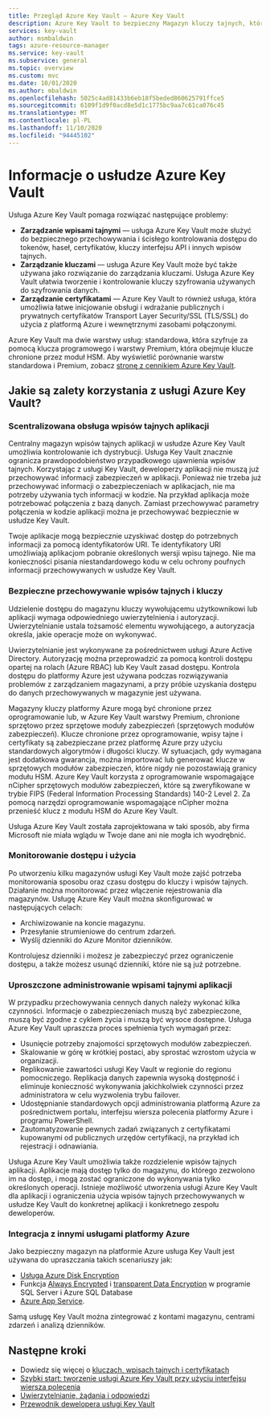 ```yaml
---
title: Przegląd Azure Key Vault — Azure Key Vault
description: Azure Key Vault to bezpieczny Magazyn kluczy tajnych, który zapewnia zarządzanie wpisami tajnymi, kluczami i certyfikatami, które są obsługiwane przez sprzętowe moduły zabezpieczeń.
services: key-vault
author: msmbaldwin
tags: azure-resource-manager
ms.service: key-vault
ms.subservice: general
ms.topic: overview
ms.custom: mvc
ms.date: 10/01/2020
ms.author: mbaldwin
ms.openlocfilehash: 5025c4ad81433b6eb18f5beded860625791ffce5
ms.sourcegitcommit: 6109f1d9f0acd8e5d1c1775bc9aa7c61ca076c45
ms.translationtype: MT
ms.contentlocale: pl-PL
ms.lasthandoff: 11/10/2020
ms.locfileid: "94445102"
---
```

# <a name="about-azure-key-vault"></a>Informacje o usłudze Azure Key Vault

Usługa Azure Key Vault pomaga rozwiązać następujące problemy:

- **Zarządzanie wpisami tajnymi** — usługa Azure Key Vault może służyć do bezpiecznego przechowywania i ścisłego kontrolowania dostępu do tokenów, haseł, certyfikatów, kluczy interfejsu API i innych wpisów tajnych.
- **Zarządzanie kluczami** — usługa Azure Key Vault może być także używana jako rozwiązanie do zarządzania kluczami. Usługa Azure Key Vault ułatwia tworzenie i kontrolowanie kluczy szyfrowania używanych do szyfrowania danych. 
- **Zarządzanie certyfikatami** — Azure Key Vault to również usługa, która umożliwia łatwe inicjowanie obsługi i wdrażanie publicznych i prywatnych certyfikatów Transport Layer Security/SSL (TLS/SSL) do użycia z platformą Azure i wewnętrznymi zasobami połączonymi.

Azure Key Vault ma dwie warstwy usług: standardowa, która szyfruje za pomocą klucza programowego i warstwy Premium, która obejmuje klucze chronione przez moduł HSM. Aby wyświetlić porównanie warstw standardowa i Premium, zobacz [stronę z cennikiem Azure Key Vault](https://azure.microsoft.com/pricing/details/key-vault/).

## <a name="why-use-azure-key-vault"></a>Jakie są zalety korzystania z usługi Azure Key Vault?

### <a name="centralize-application-secrets"></a>Scentralizowana obsługa wpisów tajnych aplikacji

Centralny magazyn wpisów tajnych aplikacji w usłudze Azure Key Vault umożliwia kontrolowanie ich dystrybucji. Usługa Key Vault znacznie ogranicza prawdopodobieństwo przypadkowego ujawnienia wpisów tajnych. Korzystając z usługi Key Vault, deweloperzy aplikacji nie muszą już przechowywać informacji zabezpieczeń w aplikacji. Ponieważ nie trzeba już przechowywać informacji o zabezpieczeniach w aplikacjach, nie ma potrzeby używania tych informacji w kodzie. Na przykład aplikacja może potrzebować połączenia z bazą danych. Zamiast przechowywać parametry połączenia w kodzie aplikacji można je przechowywać bezpiecznie w usłudze Key Vault.

Twoje aplikacje mogą bezpiecznie uzyskiwać dostęp do potrzebnych informacji za pomocą identyfikatorów URI. Te identyfikatory URI umożliwiają aplikacjom pobranie określonych wersji wpisu tajnego. Nie ma konieczności pisania niestandardowego kodu w celu ochrony poufnych informacji przechowywanych w usłudze Key Vault.

### <a name="securely-store-secrets-and-keys"></a>Bezpieczne przechowywanie wpisów tajnych i kluczy

Udzielenie dostępu do magazynu kluczy wywołującemu użytkownikowi lub aplikacji wymaga odpowiedniego uwierzytelnienia i autoryzacji. Uwierzytelnianie ustala tożsamość elementu wywołującego, a autoryzacja określa, jakie operacje może on wykonywać.

Uwierzytelnianie jest wykonywane za pośrednictwem usługi Azure Active Directory. Autoryzację można przeprowadzić za pomocą kontroli dostępu opartej na rolach (Azure RBAC) lub Key Vault zasad dostępu. Kontrola dostępu do platformy Azure jest używana podczas rozwiązywania problemów z zarządzaniem magazynami, a przy próbie uzyskania dostępu do danych przechowywanych w magazynie jest używana.

Magazyny kluczy platformy Azure mogą być chronione przez oprogramowanie lub, w Azure Key Vault warstwy Premium, chronione sprzętowo przez sprzętowe moduły zabezpieczeń (sprzętowych modułów zabezpieczeń). Klucze chronione przez oprogramowanie, wpisy tajne i certyfikaty są zabezpieczane przez platformę Azure przy użyciu standardowych algorytmów i długości kluczy.  W sytuacjach, gdy wymagana jest dodatkowa gwarancja, można importować lub generować klucze w sprzętowych modułów zabezpieczeń, które nigdy nie pozostawiają granicy modułu HSM. Azure Key Vault korzysta z oprogramowanie wspomagające nCipher sprzętowych modułów zabezpieczeń, które są zweryfikowane w trybie FIPS (Federal Information Processing Standards) 140-2 Level 2. Za pomocą narzędzi oprogramowanie wspomagające nCipher można przenieść klucz z modułu HSM do Azure Key Vault.

Usługa Azure Key Vault została zaprojektowana w taki sposób, aby firma Microsoft nie miała wglądu w Twoje dane ani nie mogła ich wyodrębnić.

### <a name="monitor-access-and-use"></a>Monitorowanie dostępu i użycia

Po utworzeniu kilku magazynów usługi Key Vault może zajść potrzeba monitorowania sposobu oraz czasu dostępu do kluczy i wpisów tajnych. Działanie można monitorować przez włączenie rejestrowania dla magazynów. Usługę Azure Key Vault można skonfigurować w następujących celach:

- Archiwizowanie na koncie magazynu.
- Przesyłanie strumieniowe do centrum zdarzeń.
- Wyślij dzienniki do Azure Monitor dzienników.

Kontrolujesz dzienniki i możesz je zabezpieczyć przez ograniczenie dostępu, a także możesz usunąć dzienniki, które nie są już potrzebne.

### <a name="simplified-administration-of-application-secrets"></a>Uproszczone administrowanie wpisami tajnymi aplikacji

W przypadku przechowywania cennych danych należy wykonać kilka czynności. Informacje o zabezpieczeniach muszą być zabezpieczone, muszą być zgodne z cyklem życia i muszą być wysoce dostępne. Usługa Azure Key Vault upraszcza proces spełnienia tych wymagań przez:

- Usunięcie potrzeby znajomości sprzętowych modułów zabezpieczeń.
- Skalowanie w górę w krótkiej postaci, aby sprostać wzrostom użycia w organizacji.
- Replikowanie zawartości usługi Key Vault w regionie do regionu pomocniczego. Replikacja danych zapewnia wysoką dostępność i eliminuje konieczność wykonywania jakichkolwiek czynności przez administratora w celu wyzwolenia trybu failover.
- Udostępnianie standardowych opcji administrowania platformą Azure za pośrednictwem portalu, interfejsu wiersza polecenia platformy Azure i programu PowerShell.
- Zautomatyzowanie pewnych zadań związanych z certyfikatami kupowanymi od publicznych urzędów certyfikacji, na przykład ich rejestracji i odnawiania.

Usługa Azure Key Vault umożliwia także rozdzielenie wpisów tajnych aplikacji. Aplikacje mają dostęp tylko do magazynu, do którego zezwolono im na dostęp, i mogą zostać ograniczone do wykonywania tylko określonych operacji. Istnieje możliwość utworzenia usługi Azure Key Vault dla aplikacji i ograniczenia użycia wpisów tajnych przechowywanych w usłudze Key Vault do konkretnej aplikacji i konkretnego zespołu deweloperów.

### <a name="integrate-with-other-azure-services"></a>Integracja z innymi usługami platformy Azure

Jako bezpieczny magazyn na platformie Azure usługa Key Vault jest używana do upraszczania takich scenariuszy jak:
-  [Usługa Azure Disk Encryption](../../security/fundamentals/encryption-overview.md)
-  Funkcja [Always Encrypted]( https://docs.microsoft.com/sql/relational-databases/security/encryption/always-encrypted-database-engine) i [transparent Data Encryption]( https://docs.microsoft.com/sql/relational-databases/security/encryption/transparent-data-encryption?view=sql-server-ver15) w programie SQL Server i Azure SQL Database
- [Azure App Service]( https://docs.microsoft.com/azure/app-service/configure-ssl-certificate). 

Samą usługę Key Vault można zintegrować z kontami magazynu, centrami zdarzeń i analizą dzienników.

## <a name="next-steps"></a>Następne kroki

- Dowiedz się więcej o [kluczach, wpisach tajnych i certyfikatach](about-keys-secrets-certificates.md)
- [Szybki start: tworzenie usługi Azure Key Vault przy użyciu interfejsu wiersza polecenia](../secrets/quick-create-cli.md)
- [Uwierzytelnianie, żądania i odpowiedzi](../general/authentication-requests-and-responses.md)
- [Przewodnik dewelopera usługi Key Vault](../general/developers-guide.md)
